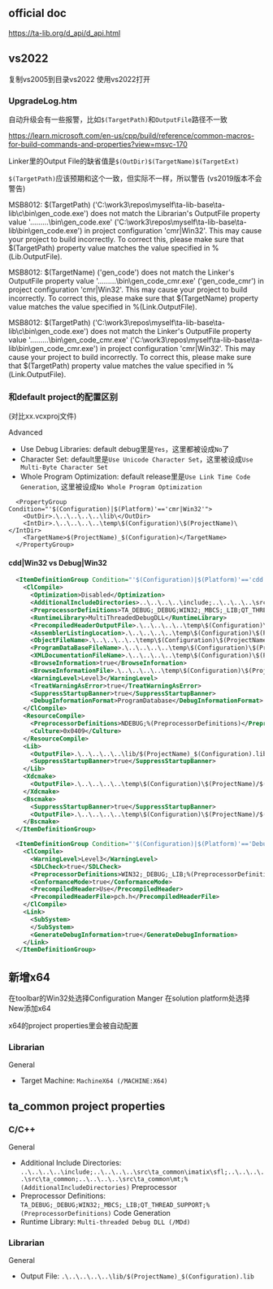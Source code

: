 
## official doc

<https://ta-lib.org/d_api/d_api.html>

## vs2022

复制vs2005到目录vs2022
使用vs2022打开

### UpgradeLog.htm

自动升级会有一些报警，比如`$(TargetPath)`和`OutputFile`路径不一致

<https://learn.microsoft.com/en-us/cpp/build/reference/common-macros-for-build-commands-and-properties?view=msvc-170>

Linker里的Output File的缺省值是`$(OutDir)$(TargetName)$(TargetExt)`

`$(TargetPath)`应该预期和这个一致，但实际不一样，所以警告
(vs2019版本不会警告)

MSB8012: $(TargetPath) ('C:\work3\repos\myself\ta-lib-base\ta-lib\c\bin\gen_code.exe') does not match the Librarian's OutputFile property value '.\..\..\..\..\bin\gen_code.exe' ('C:\work3\repos\myself\ta-lib-base\ta-lib\bin\gen_code.exe') in project configuration 'cmr|Win32'. This may cause your project to build incorrectly. To correct this, please make sure that $(TargetPath) property value matches the value specified in %(Lib.OutputFile).

MSB8012: $(TargetName) ('gen_code') does not match the Linker's OutputFile property value '.\..\..\..\..\bin\gen_code_cmr.exe' ('gen_code_cmr') in project configuration 'cmr|Win32'. This may cause your project to build incorrectly. To correct this, please make sure that $(TargetName) property value matches the value specified in %(Link.OutputFile).

MSB8012: $(TargetPath) ('C:\work3\repos\myself\ta-lib-base\ta-lib\c\bin\gen_code.exe') does not match the Linker's OutputFile property value '.\..\..\..\..\bin\gen_code_cmr.exe' ('C:\work3\repos\myself\ta-lib-base\ta-lib\bin\gen_code_cmr.exe') in project configuration 'cmr|Win32'. This may cause your project to build incorrectly. To correct this, please make sure that $(TargetPath) property value matches the value specified in %(Link.OutputFile).

### 和default project的配置区别

(对比xx.vcxproj文件)

Advanced
- Use Debug Libraries: default debug里是`Yes`，这里都被设成`No`了
- Character Set: default里是`Use Unicode Character Set`，这里被设成`Use Multi-Byte Character Set`
- Whole Program Optimization: default release里是`Use Link Time Code Generation`, 这里被设成`No Whole Program Optimization`

```
  <PropertyGroup Condition="'$(Configuration)|$(Platform)'=='cmr|Win32'">
    <OutDir>.\..\..\..\..\lib\</OutDir>
    <IntDir>.\..\..\..\..\temp\$(Configuration)\$(ProjectName)\</IntDir>
    <TargetName>$(ProjectName)_$(Configuration)</TargetName>
  </PropertyGroup>
```

#### cdd|Win32 vs Debug|Win32

```xml
  <ItemDefinitionGroup Condition="'$(Configuration)|$(Platform)'=='cdd|Win32'">
    <ClCompile>
      <Optimization>Disabled</Optimization>
      <AdditionalIncludeDirectories>..\..\..\..\include;..\..\..\..\src\ta_common\imatix\sfl;..\..\..\..\src\ta_common;..\..\..\..\src\ta_common\mt;%(AdditionalIncludeDirectories)</AdditionalIncludeDirectories>
      <PreprocessorDefinitions>TA_DEBUG;_DEBUG;WIN32;_MBCS;_LIB;QT_THREAD_SUPPORT;%(PreprocessorDefinitions)</PreprocessorDefinitions>
      <RuntimeLibrary>MultiThreadedDebugDLL</RuntimeLibrary>
      <PrecompiledHeaderOutputFile>.\..\..\..\..\temp\$(Configuration)\$(ProjectName)/$(ProjectName).pch</PrecompiledHeaderOutputFile>
      <AssemblerListingLocation>.\..\..\..\..\temp\$(Configuration)\$(ProjectName)/</AssemblerListingLocation>
      <ObjectFileName>.\..\..\..\..\temp\$(Configuration)\$(ProjectName)/</ObjectFileName>
      <ProgramDataBaseFileName>.\..\..\..\..\temp\$(Configuration)\$(ProjectName)/</ProgramDataBaseFileName>
      <XMLDocumentationFileName>.\..\..\..\..\temp\$(Configuration)\$(ProjectName)/</XMLDocumentationFileName>
      <BrowseInformation>true</BrowseInformation>
      <BrowseInformationFile>.\..\..\..\..\temp\$(Configuration)\$(ProjectName)/</BrowseInformationFile>
      <WarningLevel>Level3</WarningLevel>
      <TreatWarningAsError>true</TreatWarningAsError>
      <SuppressStartupBanner>true</SuppressStartupBanner>
      <DebugInformationFormat>ProgramDatabase</DebugInformationFormat>
    </ClCompile>
    <ResourceCompile>
      <PreprocessorDefinitions>NDEBUG;%(PreprocessorDefinitions)</PreprocessorDefinitions>
      <Culture>0x0409</Culture>
    </ResourceCompile>
    <Lib>
      <OutputFile>.\..\..\..\..\lib/$(ProjectName)_$(Configuration).lib</OutputFile>
      <SuppressStartupBanner>true</SuppressStartupBanner>
    </Lib>
    <Xdcmake>
      <OutputFile>.\..\..\..\..\temp\$(Configuration)\$(ProjectName)/$(ProjectName)_$(Configuration).xml</OutputFile>
    </Xdcmake>
    <Bscmake>
      <SuppressStartupBanner>true</SuppressStartupBanner>
      <OutputFile>.\..\..\..\..\temp\$(Configuration)\$(ProjectName)/$(ProjectName)_$(Configuration).bsc</OutputFile>
    </Bscmake>
  </ItemDefinitionGroup>
```

```xml
  <ItemDefinitionGroup Condition="'$(Configuration)|$(Platform)'=='Debug|Win32'">
    <ClCompile>
      <WarningLevel>Level3</WarningLevel>
      <SDLCheck>true</SDLCheck>
      <PreprocessorDefinitions>WIN32;_DEBUG;_LIB;%(PreprocessorDefinitions)</PreprocessorDefinitions>
      <ConformanceMode>true</ConformanceMode>
      <PrecompiledHeader>Use</PrecompiledHeader>
      <PrecompiledHeaderFile>pch.h</PrecompiledHeaderFile>
    </ClCompile>
    <Link>
      <SubSystem>
      </SubSystem>
      <GenerateDebugInformation>true</GenerateDebugInformation>
    </Link>
  </ItemDefinitionGroup>
```  

## 新增x64

在toolbar的Win32处选择Configuration Manger
在solution platform处选择New添加x64

x64的project properties里会被自动配置

### Librarian

General
- Target Machine: `MachineX64 (/MACHINE:X64)`

## ta_common project properties

### C/C++ 

General
- Additional Include Directories: `..\..\..\..\include;..\..\..\..\src\ta_common\imatix\sfl;..\..\..\..\src\ta_common;..\..\..\..\src\ta_common\mt;%(AdditionalIncludeDirectories)`
Preprocessor
- Preprocessor Definitions: `TA_DEBUG;_DEBUG;WIN32;_MBCS;_LIB;QT_THREAD_SUPPORT;%(PreprocessorDefinitions)`
Code Generation
- Runtime Library: `Multi-threaded Debug DLL (/MDd)`

### Librarian

General
- Output File: `.\..\..\..\..\lib/$(ProjectName)_$(Configuration).lib`
